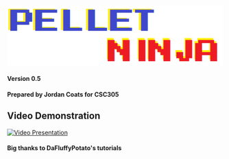 
![alt text](https://raw.githubusercontent.com/jordanncoats/Pellet-Ninja/master/img/logo.png "Pellet Ninja")
#### Version 0.5
#### Prepared by Jordan Coats for CSC305


## Video Demonstration
[![Video Presentation](http://img.youtube.com/vi/5JGHaxr4Ua8/0.jpg)](https://www.youtube.com/watch?v=5JGHaxr4Ua8)

#### Big thanks to DaFluffyPotato's tutorials


